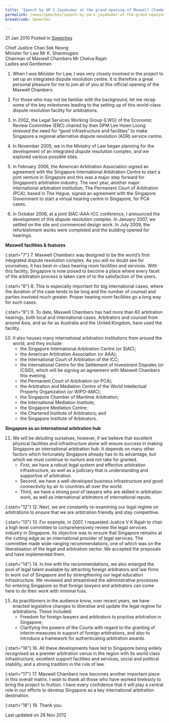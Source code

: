 ```yaml
---
title: 'Speech by SM S Jayakumar at the grand opening of Maxwell Chambers'
permalink: /news/speeches/speech-by-sm-s-jayakumar-at-the-grand-opening-of-maxwell-chambers
breadcrumb: Speeches

---
```



21 Jan 2010 Posted in [Speeches](/news/speeches)

Chief Justice Chan Sek Keong  
Minister for Law Mr K. Shanmugam  
Chairman of Maxwell Chambers Mr Chelva Rajah  
Ladies and Gentlemen  


1. When I was Minister for Law, I was very closely involved in the project to set up an integrated dispute resolution centre. It is therefore a great personal pleasure for me to join all of you at this official opening of the Maxwell Chambers. 

2. For those who may not be familiar with the background, let me recap some of the key milestones leading to the setting up of this world-class dispute resolution facility for arbitrations.

3. In 2002, the Legal Services Working Group (LWG) of the Economic Review Committee (ERC) chaired by then DPM Lee Hsien Loong stressed the need for “good infrastructure and facilities” to make Singapore a regional alternative dispute resolution (ADR) service centre.

4. In November 2005, we in the Ministry of Law began planning for the development of an integrated dispute resolution complex, and we explored various possible sites.

5. In February 2006, the American Arbitration Association signed an agreement with the Singapore International Arbitration Centre to start a joint venture in Singapore and this was a major step forward for Singapore’s arbitration industry. The next year, another major international arbitration institution, The Permanent Court of Arbitration (PCA), based in The Hague, signed an agreement with the Singapore Government to start a virtual hearing centre in Singapore, for PCA cases.

6. In October 2006, at a joint SIAC-AAA-ICC conference, I announced the development of this dispute resolution complex. In January 2007, we settled on the site and commenced design work. In July 2009, the refurbishment works were completed and the building opened for hearings.


**Maxwell facilities & features**

{:start="7"}
7. Maxwell Chambers was designed to be the world’s first integrated dispute resolution complex. As you will no doubt see for yourselves, it has best-in-class hearing room facilities and services. With this facility, Singapore is now poised to become a place where every facet of the arbitration process is taken care of to the satisfaction of the users.

{:start="8"}
8. This is especially important for big international cases, where the duration of the case tends to be long and the number of counsel and parties involved much greater. Proper hearing room facilities go a long way for such cases.

{:start="9"}
9. To date, Maxwell Chambers has had more than 60 arbitration hearings, both local and international cases. Arbitrators and counsel from around Asia, and as far as Australia and the United Kingdom, have used the facility.

<ol start="10">
<li>  It also houses many international arbitration institutions from around the world, and they include:

<ul>
<li>the Singapore International Arbitration Centre (or SIAC); </li> 
<li>the American Arbitration Association (or AAA); </li>
<li>the International Court of Arbitration of the ICC; </li>
<li>the International Centre for the Settlement of Investment Disputes (or ICSID), which will be signing an agreement with Maxwell Chambers this evening. </li>
<li>the Permanent Court of Arbitration (or PCA); </li>
<li>the Arbitration and Mediation Centre of the World Intellectual Property Organization (or WIPO-AMC); </li>
<li>the Singapore Chamber of Maritime Arbitration; </li>
<li>the International Mediation Institute; </li>
<li>the Singapore Mediation Centre; </li>
<li>the Chartered Institute of Arbitrators; and </li>
<li>the Singapore Institute of Arbitrators. </li>
</ul>
</li>
</ol>


**Singapore as an international arbitration hub**

<ol start="11">
<li>We will be deluding ourselves, however, if we believe that excellent physical facilities and infrastructure alone will ensure success in making Singapore an international arbitration hub. It depends on many other factors which fortunately Singapore already has to its advantage, but which we must continue to nurture and not take for granted.

<ul>
<li>First, we have a robust legal system and effective arbitration infrastructure, as well as a judiciary that is understanding and supportive of arbitration. </li>
<li>Second, we have a well-developed business infrastructure and good connectivity by air to countries all over the world. </li>
<li>Third, we have a strong pool of lawyers who are skilled in arbitration work, as well as international arbitrators of international repute. </li>
</ul>

</li>
</ol>

{:start="12"}
12. Next, we are constantly re-examining our legal regime on arbitrations to ensure that we are arbitration friendly and stay competitive.

{:start="13"}
13. For example, in 2007, I requested Justice V K Rajah to chair a high level committee to comprehensively review the legal services industry in Singapore. Its objective was to ensure that Singapore remains at the cutting edge as an international provider of legal services. The committee made wide-ranging recommendations, one of which was on the liberalisation of the legal and arbitration sector. We accepted the proposals and have implemented them.

{:start="14"}
14. In line with the recommendations, we also enlarged the pool of legal talent available by attracting foreign arbitrators and law firms to work out of Singapore and by strengthening our legal education infrastructure. We reviewed and streamlined the administrative processes for entering Singapore so that foreign lawyers and arbitrators can come here to do their work with minimal fuss.

<ol start="15">
<li>  As practitioners in the audience know, over recent years, we have enacted legislative changes to liberalise and update the legal regime for arbitrations. These included:
<ul>
<li>Freedom for foreign lawyers and arbitrators to practise arbitration in Singapore; </li>
<li>Clarifying the powers of the Courts with regard to the granting of interim measures in support of foreign arbitrations, and also to introduce a framework for authenticating arbitration awards. </li>
</ul>
</li>
</ol>

{:start="16"}
16. All these developments have led to Singapore being widely recognised as a premier arbitration venue in the region with its world class infrastructure, excellent support facilities and services, social and political stability, and a strong tradition in the rule of law.

{:start="17"}
17. Maxwell Chambers now becomes another important piece in this overall matrix.  I wish to thank all those who have worked tirelessly to bring the project to fruition.  I have every confidence that it will play a central role in our efforts to develop Singapore as a key international arbitration destination. 

{:start="18"}
18. Thank you.

<p class="right-side-updated">Last updated on 26 Nov 2012</p>

